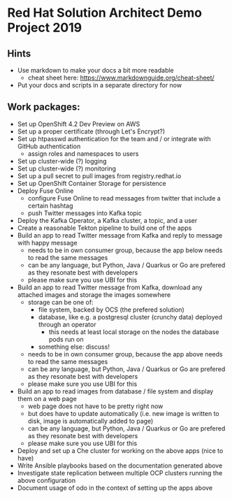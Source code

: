 # Red Hat Solution Architect Demo Project 2019 

## Hints
- Use markdown to make your docs a bit more readable
  - cheat sheet here: https://www.markdownguide.org/cheat-sheet/
- Put your docs and scripts in a separate directory for now

## Work packages:

- Set up OpenShift 4.2 Dev Preview on AWS
- Set up a proper certificate (through Let's Encrypt?)
- Set up htpasswd authentication for the team and / or integrate with GitHub authentication
  - assign roles and namespaces to users
- Set up cluster-wide (?) logging
- Set up cluster-wide (?) monitoring
- Set up a pull secret to pull images from registry.redhat.io
- Set up OpenShift Container Storage for persistence
- Deploy Fuse Online
  - configure Fuse Online to read messages from twitter that include a certain hashtag
  - push Twitter messages into Kafka topic
- Deploy the Kafka Operator, a Kafka cluster, a topic, and a user
- Create a reasonable Tekton pipeline to build one of the apps
- Build an app to read Twitter message from Kafka and reply to message with happy message
    - needs to be in own consumer group, because the app below needs to read the same messages
    - can be any language, but Python, Java / Quarkus or Go are prefered as they resonate best with developers
    - please make sure you use UBI for this
- Build an app to read Twitter message from Kafka, download any attached images and storage the images somewhere
    - storage can be one of:
      - file system, backed by OCS (the prefered solution)
      - database, like e.g. a postgresql cluster (crunchy data) deployed through an operator
        - this needs at least local storage on the nodes the database pods run on
      - something else: discuss!
    - needs to be in own consumer group, because the app above needs to read the same messages
    - can be any language, but Python, Java / Quarkus or Go are prefered as they resonate best with developers
    - please make sure you use UBI for this
- Build an app to read images from database / file system and display them on a web page
   - web page does not have to be pretty right now
   - but does have to update automatically (i.e. new image is written to disk, image is automatically added to page)
   - can be any language, but Python, Java / Quarkus or Go are prefered as they resonate best with developers
   - please make sure you use UBI for this
- Deploy and set up a Che cluster for working on the above apps (nice to have)
- Write Ansible playbooks based on the documentation generated above
- Investigate state replication between multiple OCP clusters running the above configuration
- Document usage of odo in the context of setting up the apps above